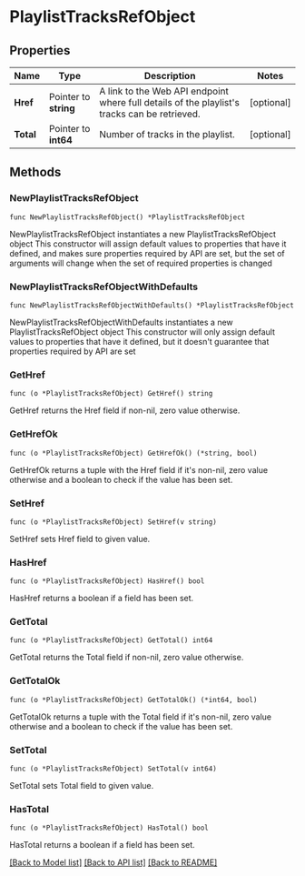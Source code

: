 # PlaylistTracksRefObject

## Properties

Name | Type | Description | Notes
------------ | ------------- | ------------- | -------------
**Href** | Pointer to **string** | A link to the Web API endpoint where full details of the playlist&#39;s tracks can be retrieved.  | [optional] 
**Total** | Pointer to **int64** | Number of tracks in the playlist.  | [optional] 

## Methods

### NewPlaylistTracksRefObject

`func NewPlaylistTracksRefObject() *PlaylistTracksRefObject`

NewPlaylistTracksRefObject instantiates a new PlaylistTracksRefObject object
This constructor will assign default values to properties that have it defined,
and makes sure properties required by API are set, but the set of arguments
will change when the set of required properties is changed

### NewPlaylistTracksRefObjectWithDefaults

`func NewPlaylistTracksRefObjectWithDefaults() *PlaylistTracksRefObject`

NewPlaylistTracksRefObjectWithDefaults instantiates a new PlaylistTracksRefObject object
This constructor will only assign default values to properties that have it defined,
but it doesn't guarantee that properties required by API are set

### GetHref

`func (o *PlaylistTracksRefObject) GetHref() string`

GetHref returns the Href field if non-nil, zero value otherwise.

### GetHrefOk

`func (o *PlaylistTracksRefObject) GetHrefOk() (*string, bool)`

GetHrefOk returns a tuple with the Href field if it's non-nil, zero value otherwise
and a boolean to check if the value has been set.

### SetHref

`func (o *PlaylistTracksRefObject) SetHref(v string)`

SetHref sets Href field to given value.

### HasHref

`func (o *PlaylistTracksRefObject) HasHref() bool`

HasHref returns a boolean if a field has been set.

### GetTotal

`func (o *PlaylistTracksRefObject) GetTotal() int64`

GetTotal returns the Total field if non-nil, zero value otherwise.

### GetTotalOk

`func (o *PlaylistTracksRefObject) GetTotalOk() (*int64, bool)`

GetTotalOk returns a tuple with the Total field if it's non-nil, zero value otherwise
and a boolean to check if the value has been set.

### SetTotal

`func (o *PlaylistTracksRefObject) SetTotal(v int64)`

SetTotal sets Total field to given value.

### HasTotal

`func (o *PlaylistTracksRefObject) HasTotal() bool`

HasTotal returns a boolean if a field has been set.


[[Back to Model list]](../README.md#documentation-for-models) [[Back to API list]](../README.md#documentation-for-api-endpoints) [[Back to README]](../README.md)


